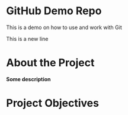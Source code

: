 # GitHub Demo Repo
This is a demo on how to use and work with Git

This is a new line

# About the Project
**Some description**

# Project Objectives